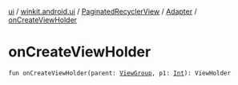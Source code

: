[ui](../../../index.md) / [winkit.android.ui](../../index.md) / [PaginatedRecyclerView](../index.md) / [Adapter](index.md) / [onCreateViewHolder](./on-create-view-holder.md)

# onCreateViewHolder

`fun onCreateViewHolder(parent: `[`ViewGroup`](https://developer.android.com/reference/android/view/ViewGroup.html)`, p1: `[`Int`](https://kotlinlang.org/api/latest/jvm/stdlib/kotlin/-int/index.html)`): ViewHolder`